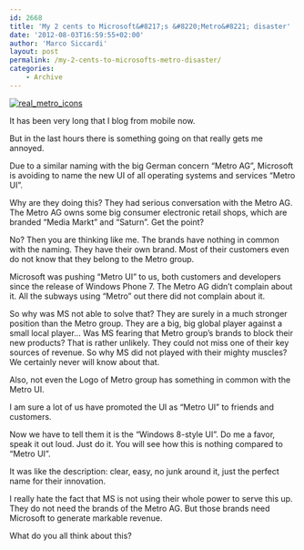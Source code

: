 ```yaml
---
id: 2668
title: 'My 2 cents to Microsoft&#8217;s &#8220;Metro&#8221; disaster'
date: '2012-08-03T16:59:55+02:00'
author: 'Marco Siccardi'
layout: post
permalink: /my-2-cents-to-microsofts-metro-disaster/
categories:
    - Archive
---
```


[![real_metro_icons](/assets/img/2012/08/real_metro_icons-300x225.jpg "real_metro_icons")](/assets/img/2012/08/real_metro_icons.jpg)

It has been very long that I blog from mobile now.

But in the last hours there is something going on that really gets me annoyed.

Due to a similar naming with the big German concern “Metro AG”, Microsoft is avoiding to name the new UI of all operating systems and services “Metro UI”.

Why are they doing this? They had serious conversation with the Metro AG. The Metro AG owns some big consumer electronic retail shops, which are branded “Media Markt” and “Saturn”. Get the point?

No? Then you are thinking like me. The brands have nothing in common with the naming. They have their own brand. Most of their customers even do not know that they belong to the Metro group.

Microsoft was pushing “Metro UI” to us, both customers and developers since the release of Windows Phone 7. The Metro AG didn’t complain about it. All the subways using “Metro” out there did not complain about it.

So why was MS not able to solve that? They are surely in a much stronger position than the Metro group. They are a big, big global player against a small local player… Was MS fearing that Metro group’s brands to block their new products? That is rather unlikely. They could not miss one of their key sources of revenue. So why MS did not played with their mighty muscles? We certainly never will know about that.

Also, not even the Logo of Metro group has something in common with the Metro UI.

I am sure a lot of us have promoted the UI as “Metro UI” to friends and customers.

Now we have to tell them it is the “Windows 8-style UI”. Do me a favor, speak it out loud. Just do it. You will see how this is nothing compared to “Metro UI”.

It was like the description: clear, easy, no junk around it, just the perfect name for their innovation.

I really hate the fact that MS is not using their whole power to serve this up. They do not need the brands of the Metro AG. But those brands need Microsoft to generate markable revenue.

What do you all think about this?
